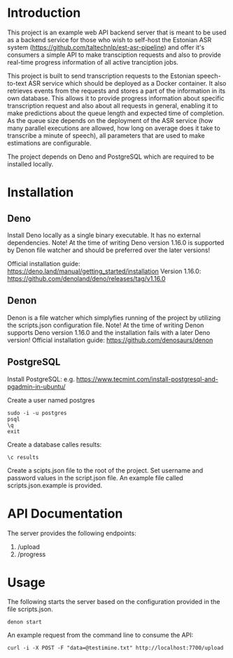 # Introduction

This project is an example web API backend server that is meant to be used as a backend service for those who wish to self-host the Estonian ASR system (https://github.com/taltechnlp/est-asr-pipeline) and offer it's consumers a simple API to make transciption requests and also to provide real-time progress information of all active tranciption jobs.

This project is built to send transcription requests to the Estonian speech-to-text ASR service which should be deployed as a Docker container. It also retrieves events from the requests and stores a part of the information in its own database. This allows it to provide progress information about specific transcription request and also about all requests in general, enabling it to make predictions about the queue length and expected time of completion. As the queue size depends on the deployment of the ASR service (how many parallel executions are allowed, how long on average does it take to transcribe a minute of speech), all parameters that are used to make estimations are configurable.

The project depends on Deno and PostgreSQL which are required to be installed locally.

# Installation

## Deno

Install Deno locally as a single binary executable. It has no external dependencies.
Note! At the time of writing Deno version 1.16.0 is supported by Denon file watcher and should be preferred over the later versions!

Official installation guide: https://deno.land/manual/getting_started/installation
Version 1.16.0: https://github.com/denoland/deno/releases/tag/v1.16.0

## Denon

Denon is a file watcher which simplyfies running of the project by utilizing the scripts.json configuration file.
Note! At the time of writing Denon supports Deno version 1.16.0 and the installation fails with a later Deno version!
Official installation guide: https://github.com/denosaurs/denon

## PostgreSQL

Install PostgreSQL: e.g. https://www.tecmint.com/install-postgresql-and-pgadmin-in-ubuntu/

Create a user named postgres

```
sudo -i -u postgres
psql
\q
exit
```

Create a database calles results:

```
\c results
```

Create a scipts.json file to the root of the project. Set username and password values in the script.json file. An example file called scripts.json.example is provided.

# API Documentation

The server provides the following endpoints:

1. /upload
2. /progress

# Usage

The following starts the server based on the configuration provided in the file scripts.json.

```
denon start
```

An example request from the command line to consume the API:

```
curl -i -X POST -F "data=@testimine.txt" http://localhost:7700/upload
```
